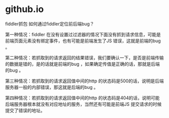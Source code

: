# github.io
fiddler抓包
如何通过fiddler定位前后端bug？

 

第一种情况：fiddler 在没有设置过过滤器的情况下面没有抓到请求信息，可能是前端页面元素没有绑定事件，也有可能是前端发生了JS 错误，这就是前端的bug 。

第二种情况：若抓取到的请求返回的结果错误，我们要确认一下，是否是前端传输的数据是错的，是的话就是前端的bug ，如果确定传值是正确的话，那就是后端的bug 。

第三种情况：若抓取到的请求返回值中间的http 的状态码是500的话，说明是后端服务器一般的内部错误，那这就是后端的bug 。

第四种情况：若抓取到的请求返回值中间的http 的状态码是404的话，说明可能后端服务器根本就没有对应地址的服务，当然还有可能是前端JS 提交请求的时候提交了错误的地址。
